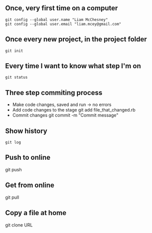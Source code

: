 Once, very first time on a computer
-----------------------------

    git config --global user.name "Liam McChesney"
    git config --global user.email "liam.mcey@gmail.com"

Once every new project, in the project folder
---------------------------------------------

    git init

Every time I want to know what step I'm on
------------------------------------------

    git status

Three step commiting process
----------------------------

* Make code changes, saved and run -> no errors
* Add code changes to the stage
    git add file_that_changed.rb
* Commit changes
    git commit -m "Commit message"

Show history
------------

    git log

Push to online
--------------
git push

Get from online
---------------
git pull

Copy a file at home
-------------------
git clone URL

